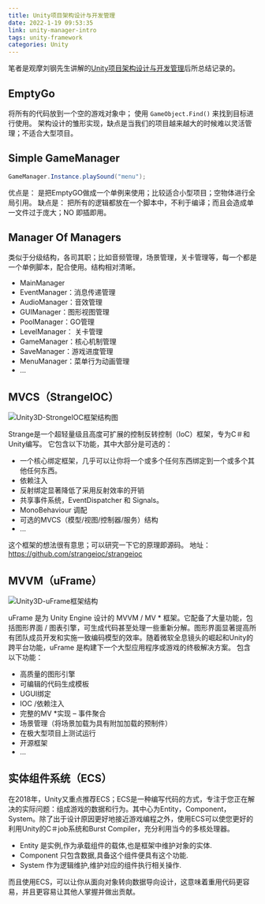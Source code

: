 ```yaml
---
title: Unity项目架构设计与开发管理
date: 2022-1-19 09:53:35
link: unity-manager-intro
tags: unity-framework
categories: Unity
---
```


笔者是观摩刘钢先生讲解的[Unity项目架构设计与开发管理](https://v.qq.com/x/page/d016340mkcu.html)后所总结记录的。

## EmptyGo
将所有的代码放到一个空的游戏对象中；
使用 `GameObject.Find()` 来找到目标进行使用。
架构设计的雏形实现，缺点是当我们的项目越来越大的时候难以灵活管理；不适合大型项目。

## Simple GameManager

```csharp
GameManager.Instance.playSound("menu");
```

优点是： 是把EmptyGO做成一个单例来使用；比较适合小型项目；空物体进行全局引用。 缺点是： 把所有的逻辑都放在一个脚本中，不利于编译；而且会造成单一文件过于庞大；NO 即插即用。

## Manager Of Managers
类似于分级结构，各司其职；比如音频管理，场景管理，关卡管理等，每一个都是一个单例脚本，配合使用。结构相对清晰。

* MainManager
* EventManager：消息传递管理
* AudioManager：音效管理
* GUIManager：图形视图管理
* PoolManager：GO管理
* LevelManager： 关卡管理
* GameManager：核心机制管理
* SaveManager：游戏进度管理
* MenuManager：菜单行为动画管理
* …

## MVCS（StrangeIOC）

![Unity3D-StrongeIOC框架结构图](https://static.huozk.cn/20220805-c9b698b02061b94348a99223603d3f67a303aecd808fa203be7e055d417b37b6.jpg)  

Strange是一个超轻量级且高度可扩展的控制反转控制（IoC）框架，专为C＃和Unity编写。 它包含以下功能，其中大部分是可选的：

* 一个核心绑定框架，几乎可以让你将一个或多个任何东西绑定到一个或多个其他任何东西。
* 依赖注入
* 反射绑定显著降低了采用反射效率的开销
* 共享事件系统，EventDispatcher 和 Signals。
* MonoBehaviour 调配
* 可选的MVCS（模型/视图/控制器/服务）结构
* …

这个框架的想法很有意思；可以研究一下它的原理即源码。 地址：https://github.com/strangeioc/strangeioc

## MVVM（uFrame）

![Unity3D-uFrame框架结构](https://static.huozk.cn/20220805-d667d7787dff6b65113088cd5c2f4ffc978de68a89d11cbc26b11d6e6456d5c1.jpg)  

uFrame 是为 Unity Engine 设计的 MVVM / MV * 框架。它配备了大量功能，包括图形界面 / 图表引擎，可生成代码甚至处理一些重新分解。图形界面显著提高所有团队成员开发和实施一致编码模型的效率。随着微软全息镜头的崛起和Unity的跨平台功能，uFrame 是构建下一个大型应用程序或游戏的终极解决方案。 包含以下功能：

* 高质量的图形引擎
* 可编辑的代码生成模板
* UGUI绑定
* IOC /依赖注入
* 完整的MV *实现 – 事件聚合
* 场景管理（将场景加载为具有附加加载的预制件）
* 在极大型项目上测试运行
* 开源框架
* …

## 实体组件系统（ECS）

在2018年，Unity又重点推荐ECS；ECS是一种编写代码的方式，专注于您正在解决的实际问题：组成游戏的数据和行为。其中心为Entity，Component，System。除了出于设计原因更好地接近游戏编程之外，使用ECS可以使您更好的利用Unity的C＃job系统和Burst Compiler，充分利用当今的多核处理器。

* Entity 是实例,作为承载组件的载体,也是框架中维护对象的实体.
* Component 只包含数据,具备这个组件便具有这个功能.
* System 作为逻辑维护,维护对应的组件执行相关操作.
  
而且使用ECS，可以让你从面向对象转向数据导向设计，这意味着重用代码更容易，并且更容易让其他人掌握并做出贡献。
